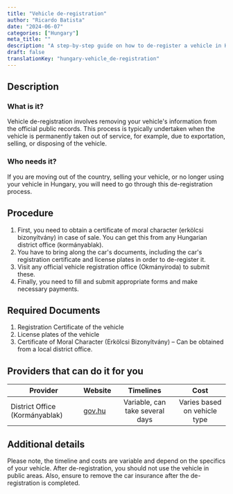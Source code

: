 ```yaml
---
title: "Vehicle de-registration"
author: "Ricardo Batista"
date: "2024-06-07"
categories: ["Hungary"]
meta_title: ""
description: "A step-by-step guide on how to de-register a vehicle in Hungary."
draft: false
translationKey: "hungary-vehicle_de-registration"
---
```


## Description
### What is it?
Vehicle de-registration involves removing your vehicle's information from the official public records. This process is typically undertaken when the vehicle is permanently taken out of service, for example, due to exportation, selling, or disposing of the vehicle.

### Who needs it?
If you are moving out of the country, selling your vehicle, or no longer using your vehicle in Hungary, you will need to go through this de-registration process.

## Procedure
1. First, you need to obtain a certificate of moral character (erkölcsi bizonyítvány) in case of sale. You can get this from any Hungarian district office (kormányablak).
2. You have to bring along the car's documents, including the car's registration certificate and license plates in order to de-register it.
3. Visit any official vehicle registration office (Okmányiroda) to submit these.
4. Finally, you need to fill and submit appropriate forms and make necessary payments. 

## Required Documents
1. Registration Certificate of the vehicle
2. License plates of the vehicle
3. Certificate of Moral Character (Erkölcsi Bizonyítvány) – Can be obtained from a local district office.

## Providers that can do it for you

| Provider        |     Website     |     Timelines    |       Cost      |
| --------------- | --------------- |  :-------------: | :-------------: |
|  District Office (Kormányablak)  |  [gov.hu](https://magyorszag.hu) |  Variable, can take several days      |  Varies based on vehicle type  |

## Additional details
Please note, the timeline and costs are variable and depend on the specifics of your vehicle. After de-registration, you should not use the vehicle in public areas. Also, ensure to remove the car insurance after the de-registration is completed.